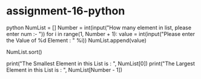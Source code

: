 # assignment-16-python
python
NumList = []
Number = int(input("How many element in list, please enter num :- "))
for i in range(1, Number + 1):
    value = int(input("Please enter the Value of %d Element : " %i))
    NumList.append(value)
 
NumList.sort()
 
print("The Smallest Element in this List is : ", NumList[0])
print("The Largest Element in this List is : ", NumList[Number - 1])
